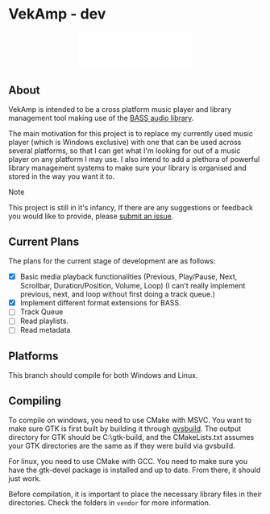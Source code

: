 # VekAmp - dev
<p align="center">
  <img alt="vekamp logo" width="45%" src="assets/branding/wordmark.svg" />
</p>

## About
VekAmp is intended to be a cross platform music player and library management tool making use of the [BASS audio library](https://www.un4seen.com/bass.html). 

The main motivation for this project is to replace my currently used music player (which is Windows exclusive) with one that can be used across several platforms, so that I can get what I'm looking for out of a music player on any platform I may use. I also intend to add a plethora of powerful library management systems to make sure your library is organised and stored in the way you want it to.
>[!NOTE]
>This project is still in it's infancy, If there are any suggestions or feedback you would like to provide, please [submit an issue](https://github.com/vektor451/vekamp/issues/new).

## Current Plans
The plans for the current stage of development are as follows: 
- [x] Basic media playback functionalities (Previous, Play/Pause, Next, Scrollbar, Duration/Position, Volume, Loop) (I can't really implement previous, next, and loop without first doing a track queue.)
- [x] Implement different format extensions for BASS.
- [ ] Track Queue
- [ ] Read playlists.
- [ ] Read metadata

## Platforms
This branch should compile for both Windows and Linux.

## Compiling
To compile on windows, you need to use CMake with MSVC. You want to make sure GTK is first built by building it through [gvsbuild](https://github.com/wingtk/gvsbuild). The output directory for GTK should be C:\gtk-build, and the CMakeLists.txt assumes your GTK directories are the same as if they were build via gvsbuild. 

For linux, you need to use CMake with GCC. You need to make sure you have the gtk-devel package is installed and up to date. From there, it should just work.

Before compilation, it is important to place the necessary library files in their directories. Check the folders in `vendor` for more information. 

